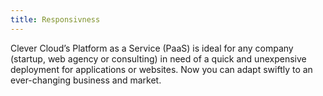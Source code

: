 ```yaml
---
title: Responsivness
---
```

Clever Cloud’s Platform as a Service (PaaS) is ideal for any company (startup,
web agency or consulting) in need of a quick  and unexpensive deployment for
applications or websites. Now you can adapt swiftly to an ever-changing business
and market.
